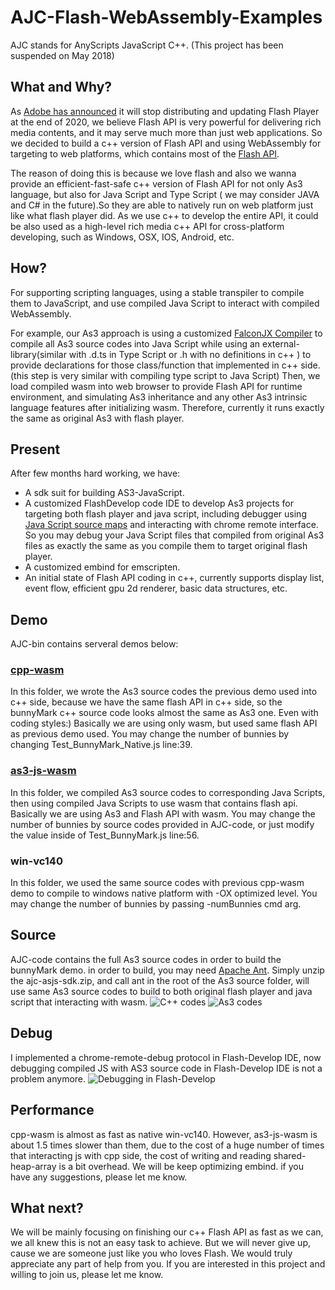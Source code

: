# AJC-Flash-WebAssembly-Examples
AJC stands for AnyScripts JavaScript C++. 
(This project has been suspended on May 2018)

## What and Why?
As [Adobe has announced](http://blogs.adobe.com/conversations/2017/07/adobe-flash-update.html) it will stop distributing and updating Flash Player at the end of 2020, we believe Flash API is very powerful for delivering rich media contents, and it may serve much more than just web applications. So we decided to build a c++ version of Flash API and using WebAssembly for targeting to web platforms, which contains most of the [Flash API](https://help.adobe.com/en_US/FlashPlatform/reference/actionscript/3/).

The reason of doing this is because we love flash and also we wanna provide an efficient-fast-safe c++ version of Flash API for not only As3 language, but also for Java Script and Type Script ( we may consider JAVA and C# in the future).So they are able to natively run on web platform just like what flash player did.
As we use c++ to develop the entire API, it could be also used as a high-level rich media c++ API for cross-platform developing, such as Windows, OSX, IOS, Android, etc.

## How?
For supporting scripting languages, using a stable transpiler to compile them to JavaScript, and use compiled Java Script to interact with compiled WebAssembly.

For example, our As3 approach is using a customized [FalconJX Compiler](https://cwiki.apache.org/confluence/display/FLEX/Getting+Started+with+the+Falcon+and+FalconJX+Compilers) to compile all As3 source codes into Java Script while using an external-library(similar with .d.ts in Type Script or .h with no definitions in c++ ) to provide declarations for those class/function that implemented in c++ side.(this step is very similar with compiling type script to Java Script) 
Then, we load compiled wasm into web browser to provide Flash API for runtime environment, and simulating As3 inheritance and any other As3 intrinsic language features after initializing wasm.
Therefore, currently it runs exactly the same as original As3 with flash player.

## Present
After few months hard working, we have:
* A sdk suit for building AS3-JavaScript.
* A customized FlashDevelop code IDE to develop As3 projects for targeting both flash player and java script, including debugger using [Java Script source maps](https://developer.mozilla.org/en-US/docs/Tools/Debugger/How_to/Use_a_source_map) and interacting with chrome  remote interface. So you may debug your Java Script files that compiled from original As3 files as exactly the same as you compile them to target original flash player.
* A customized embind for emscripten.
* An initial state of Flash API coding in c++, currently supports display list, event flow, efficient gpu 2d renderer, basic data structures, etc.

## Demo
AJC-bin contains serveral demos below:
### [cpp-wasm](https://jasonhuang3d.github.io/WebAssembly-Examples/AJC-bin/cpp-wasm/)
In this folder, we wrote the As3 source codes the previous demo used into c++ side, because we have the same flash API in c++ side, so the bunnyMark c++ source code looks almost the same as As3 one. Even with coding styles:)
Basically we are using only wasm, but used same flash API as previous demo used. You may change the number of bunnies by changing Test_BunnyMark_Native.js line:39.

### [as3-js-wasm](https://jasonhuang3d.github.io/WebAssembly-Examples/AJC-bin/as-js-wasm/)
In this folder, we compiled As3 source codes to corresponding Java Scripts, then using compiled Java Scripts to use wasm that contains flash api.
Basically we are using As3 and Flash API with wasm. You may change the number of bunnies by source codes provided in AJC-code, or just modify the value inside of Test_BunnyMark.js line:56.

### win-vc140
In this folder, we used the same source codes with previous cpp-wasm demo to compile to windows native platform with -OX optimized level. You may change the number of bunnies by passing -numBunnies cmd arg.

## Source
AJC-code contains the full As3 source codes in order to build the bunnyMark demo. 
in order to build, you may need [Apache Ant](https://ant.apache.org/bindownload.cgi). Simply unzip the ajc-asjs-sdk.zip, and call ant in the root of the As3 source folder, will use same As3 source codes to build to both original flash player and java script that interacting with wasm.
![C++ codes](images/code-style-cpp.png)
![As3 codes](images/code-style-as3.png)

## Debug
I implemented a chrome-remote-debug protocol in Flash-Develop IDE, now debugging compiled JS with AS3 source code in Flash-Develop IDE is not a problem anymore.
![Debugging in Flash-Develop](images/flashdevelop-debug-js.gif)


## Performance 
cpp-wasm is almost as fast as native win-vc140. However, as3-js-wasm is about 1.5 times slower than them, due to the cost of a huge number of times that interacting js with cpp side, the cost of writing and reading shared-heap-array is a bit overhead.
We will be keep optimizing embind. if you have any suggestions, please let me know.

## What next?
We will be mainly focusing on finishing our c++ Flash API as fast as we can, we all knew this is not an easy task to achieve. But we will never give up, cause we are someone just like you who loves Flash.
We would truly appreciate any part of help from you. 
If you are interested in this project and willing to join us, please let me know. 








